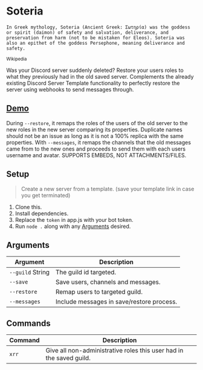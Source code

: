 # Soteria
```
In Greek mythology, Soteria (Ancient Greek: Σωτηρία) was the goddess or spirit (daimon) of safety and salvation, deliverance, and preservation from harm (not to be mistaken for Eleos). Soteria was also an epithet of the goddess Persephone, meaning deliverance and safety.
```
<sup>Wikipedia</sup>

Was your Discord server suddenly deleted? Restore your users roles to what they previously had in the old saved server. Complements the already existing Discord Server Template functionality to perfectly restore the server using webhooks to send messages through.

## [Demo]()
During `--restore`, it remaps the roles of the users of the old server to the new roles in the new server comparing its properties. Duplicate names should not be an issue as long as it is not a 100% replica with the same properties. With `--messages`, it remaps the channels that the old messages came from to the new ones and proceeds to send them with each users username and avatar. SUPPORTS EMBEDS, NOT ATTACHMENTS/FILES.

## Setup
> Create a new server from a template. (save your template link in case you get terminated)
1. Clone this.
2. Install dependencies.
3. Replace the `token` in app.js with your bot token.
4. Run `node .` along with any [Arguments](#arguments) desired.

## Arguments
| Argument | Description |
| --- | --- |
| `--guild` String | The guild id targeted. |
| `--save` | Save users, channels and messages. |
| `--restore` | Remap users to targeted guild. |
| `--messages` | Include messages in save/restore process. |

## Commands
| Command | Description |
| --- | --- |
| `xrr` | Give all non-administrative roles this user had in the saved guild. |